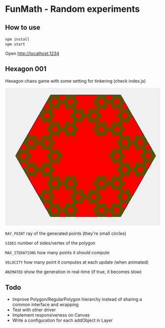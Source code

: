 # FunMath - Random experiments
## How to use
    npm install
    npm start
Open [http://localhost:1234](http://localhost:1234)

## Hexagon 001
Hexagon chaos game with some setting for tinkering (check index.js)

![](src/hex1/screen1.jpg?raw=true)


`RAY_POINT` ray of the generated points (they're small circles)

`SIDES` number of sides/vertex of the polygon

`MAX_ITERATIONS` how many points it should compute

`VELOCITY` how many point it computes at each update (when animated)

`ANIMATED` show the generation in real-time (if true, it becomes slow)

## Todo
- Improve Polygon/RegularPolygon hierarchy instead of sharing a common interface and wrapping
- Test with other driver
- Implement responsiveness on Canvas
- Write a configuration for each addObject in Layer